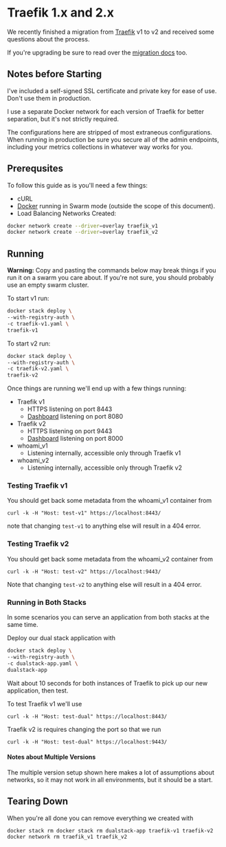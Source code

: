 Traefik 1.x and 2.x
===================

We recently finished a migration from [Traefik](https://traefik.io/)
v1 to v2 and received some questions about the process.

If you're upgrading be sure to read over the [migration docs](https://doc.traefik.io/traefik/migration/v1-to-v2/) too.

## Notes before Starting

I've included a self-signed SSL certificate and private key for ease of use.
Don't use them in production.

I use a separate Docker network for each version of Traefik for better
separation, but it's not strictly required.

The configurations here are stripped of most extraneous configurations.
When running in production be sure you secure all of the admin endpoints,
including your metrics collections in whatever way works for you.
## Prerequsites

To follow this guide as is you'll need a few things:

- cURL
- [Docker](https://docs.docker.com/get-docker/) running in Swarm mode (outside the scope of this document).
- Load Balancing Networks Created:
```bash
docker network create --driver=overlay traefik_v1
docker network create --driver=overlay traefik_v2
```

## Running

**Warning:** Copy and pasting the commands below may break things if you run it on a swarm you care about. If you're not sure, you should probably use an empty
swarm cluster.

To start v1 run:

```bash
docker stack deploy \
--with-registry-auth \
-c traefik-v1.yaml \
traefik-v1
```

To start v2 run:

```bash
docker stack deploy \
--with-registry-auth \
-c traefik-v2.yaml \
traefik-v2
```

Once things are running we'll end up with a few things running:
- Traefik v1
  - HTTPS listening on port 8443
  - [Dashboard](https://localhost:8080/dashboard/) listening on port 8080
- Traefik v2
  - HTTPS listening on port 9443
  - [Dashboard](https://localhost:8000/dashboard/) listening on port 8000
- whoami_v1
  - Listening internally, accessible only through Traefik v1
- whoami_v2
  - Listening internally, accessible only through Traefik v2

### Testing Traefik v1

You should get back some metadata from the whoami_v1 container from

`curl -k -H "Host: test-v1" https://localhost:8443/`

note that changing `test-v1` to anything else will result in a 404 error.

### Testing Traefik v2

You should get back some metadata from the whoami_v2 container from

`curl -k -H "Host: test-v2" https://localhost:9443/`

Note that changing `test-v2` to anything else will result in a 404 error.

### Running in Both Stacks

In some scenarios you can serve an application from both stacks at the
same time.

Deploy our dual stack application with
```bash
docker stack deploy \
--with-registry-auth \
-c dualstack-app.yaml \
dualstack-app
```

Wait about 10 seconds for both instances of Traefik to pick up our new
application, then test.

To test Traefik v1 we'll use

`curl -k -H "Host: test-dual" https://localhost:8443/`


Traefik v2 is requires changing the port so that we run

`curl -k -H "Host: test-dual" https://localhost:9443/`

#### Notes about Multiple Versions

The multiple version setup shown here makes a lot of assumptions about
networks, so it may not work in all environments, but it should be a start.

## Tearing Down

When you're all done you can remove everything we created with
```bash
docker stack rm docker stack rm dualstack-app traefik-v1 traefik-v2
docker network rm traefik_v1 traefik_v2
```